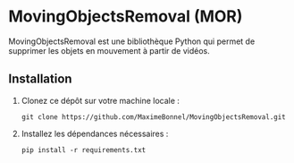 # MovingObjectsRemoval (MOR)

MovingObjectsRemoval est une bibliothèque Python qui permet de supprimer les objets en mouvement à partir de vidéos.

## Installation

1. Clonez ce dépôt sur votre machine locale :
   ```
   git clone https://github.com/MaximeBonnel/MovingObjectsRemoval.git
   ```

2. Installez les dépendances nécessaires :
   ```
   pip install -r requirements.txt
   ```